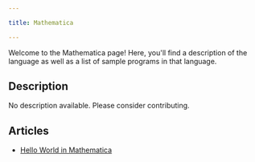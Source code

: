 ```yaml
---

title: Mathematica

---
```


Welcome to the Mathematica page! Here, you'll find a description of the language as well as a list of sample programs in that language.

## Description

No description available. Please consider contributing.

## Articles

- [Hello World in Mathematica](https://sampleprograms.io/projects/hello-world/mathematica)